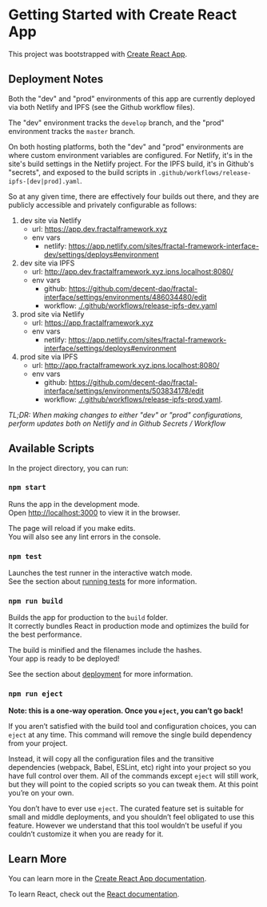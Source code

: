 # Getting Started with Create React App

This project was bootstrapped with [Create React App](https://github.com/facebook/create-react-app).

## Deployment Notes

Both the "dev" and "prod" environments of this app are currently deployed via both Netlify and IPFS (see the Github workflow files).

The "dev" environment tracks the `develop` branch, and the "prod" environment tracks the `master` branch.

On both hosting platforms, both the "dev" and "prod" environments are where custom environment variables are configured. For Netlify, it's in the site's build settings in the Netlify project. For the IPFS build, it's in Github's "secrets", and exposed to the build scripts in `.github/workflows/release-ipfs-[dev|prod].yaml`.

So at any given time, there are effectively four builds out there, and they are publicly accessible and privately configurable as follows:

1. dev site via Netlify
    - url: https://app.dev.fractalframework.xyz
    - env vars
      - netlify: https://app.netlify.com/sites/fractal-framework-interface-dev/settings/deploys#environment
1. dev site via IPFS
    - url: http://app.dev.fractalframework.xyz.ipns.localhost:8080/
    - env vars
      - github: https://github.com/decent-dao/fractal-interface/settings/environments/486034480/edit
      - workflow: [./.github/workflows/release-ipfs-dev.yaml](./.github/workflows/release-ipfs-dev.yaml)
1. prod site via Netlify
    - url: https://app.fractalframework.xyz
    - env vars
      - netlify: https://app.netlify.com/sites/fractal-framework-interface/settings/deploys#environment
1. prod site via IPFS
    - url: http://app.fractalframework.xyz.ipns.localhost:8080/
    - env vars
      - github: https://github.com/decent-dao/fractal-interface/settings/environments/503834178/edit
      - workflow: [./.github/workflows/release-ipfs-prod.yaml](./.github/workflows/release-ipfs-prod).

*TL;DR: When making changes to either "dev" or "prod" configurations, perform updates both on Netlify and in Github Secrets / Workflow*

## Available Scripts

In the project directory, you can run:

### `npm start`

Runs the app in the development mode.\
Open [http://localhost:3000](http://localhost:3000) to view it in the browser.

The page will reload if you make edits.\
You will also see any lint errors in the console.

### `npm test`

Launches the test runner in the interactive watch mode.\
See the section about [running tests](https://facebook.github.io/create-react-app/docs/running-tests) for more information.

### `npm run build`

Builds the app for production to the `build` folder.\
It correctly bundles React in production mode and optimizes the build for the best performance.

The build is minified and the filenames include the hashes.\
Your app is ready to be deployed!

See the section about [deployment](https://facebook.github.io/create-react-app/docs/deployment) for more information.

### `npm run eject`

**Note: this is a one-way operation. Once you `eject`, you can’t go back!**

If you aren’t satisfied with the build tool and configuration choices, you can `eject` at any time. This command will remove the single build dependency from your project.

Instead, it will copy all the configuration files and the transitive dependencies (webpack, Babel, ESLint, etc) right into your project so you have full control over them. All of the commands except `eject` will still work, but they will point to the copied scripts so you can tweak them. At this point you’re on your own.

You don’t have to ever use `eject`. The curated feature set is suitable for small and middle deployments, and you shouldn’t feel obligated to use this feature. However we understand that this tool wouldn’t be useful if you couldn’t customize it when you are ready for it.

## Learn More

You can learn more in the [Create React App documentation](https://facebook.github.io/create-react-app/docs/getting-started).

To learn React, check out the [React documentation](https://reactjs.org/).
